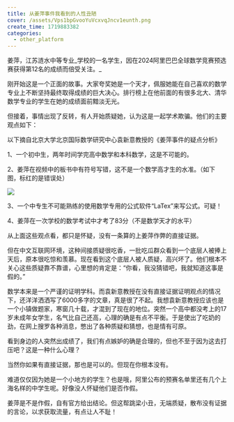 ```yaml
---
title: 从姜萍事件我看到的人性丑陋
cover: /assets/Vps1bpGvooYuVcxvqJncv1eunth.png
create_time: 1719883382
categories:
  - other_platform
---
```



姜萍，江苏涟水中等专业_学校的一名学生，因在2024阿里巴巴全球数学竞赛预选赛获得第12名的成绩而倍受关注。_

刚开始这是一个正面的故事。大家夸奖她是一个天才，佩服她能在自己喜欢的数学专业上不断坚持最终取得成绩的巨大决心。排行榜上在他前面的有很多北大、清华数学专业的学生在她的成绩面前黯淡无光。

但接着，事情出现了反转，有人开始质疑她，认为这是一起学术欺骗。他们的主要观点如下：

以下摘自北京大学北京国际数学研究中心袁新意教授的《姜萍事件的疑点分析》

1、一个初中生，两年时间学完高中数学和本科数学，这是不可能的。

2、姜萍在视频中的板书中有符号写错，这不是一个数学高才生的水准。（如下图，标红的是错误处）

<img src="/assets/BeWzbB8Taohcw2x3ZCDcvORWnKg.png" src-width="720" class="m-auto" src-height="531" align="center"/>

3、一个中专生不可能熟练的使用数学专用的公式软件“LaTex”来写公式。可疑！

4、姜萍在一次学校的数学考试中才考了83分（不是数学天才的水平）

从上面这些观点看，都只是怀疑，没有一条算的上姜萍作弊的直接证据。

但在中文互联网环境，这种间接质疑很吃香，一批吃瓜群众看到一个底层人被捧上天后，原本很吃惊和羡慕。现在看到这个底层人被人质疑，高兴坏了。他们根本不关心这些质疑靠不靠谱，心里想的肯定是：“你看，我没猜错吧，我就知道这事是假的。”

数学本来是一个严谨的证明学科。而袁新意教授在没有直接证据证明观点的情况下，还洋洋洒洒写了6000多字的文章，真是很了不起。我想袁新意教授应该也是一个小镇做题家，寒窗几十载，才混到了现在的地位。突然一个高中都没考上的17岁未成年女学生，名气比自己还高，心理的确是有点不平衡。于是使出了吃奶的劲，在网上搜罗各种消息，憋出了各种质疑和猜想，也是情有可原。

看到身边的人突然出成绩了，我们有点嫉妒的确是合理的，但也不至于因为这去打压吧？这是一种什么心理？

当然你如果有直接证据，那也是可以的。但现在你根本没有。

难道仅仅因为她是一个小地方的学生？也是哦，阿里公布的预赛名单里还有几个上海名样的中学生呢。好像没人怀疑他们是否作假。

姜萍是不是作假，自有官方给出结论。但这帮跳梁小丑，无端质疑，散布没有证据的言论，以求获取流量，有点让人不耻！

